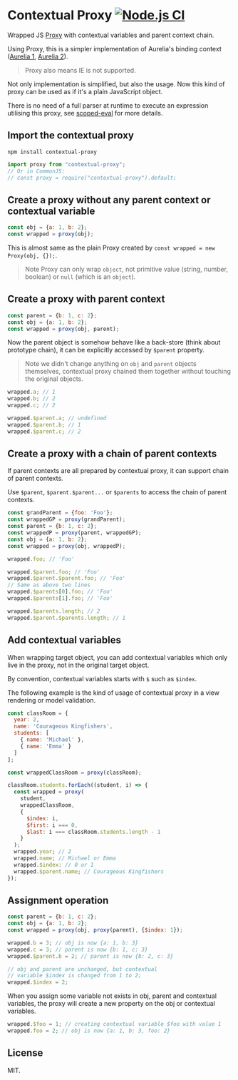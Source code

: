 # Contextual Proxy [![Node.js CI](https://github.com/3cp/contextual-proxy/actions/workflows/node.js.yml/badge.svg)](https://github.com/3cp/contextual-proxy/actions/workflows/node.js.yml)

Wrapped JS [Proxy](https://developer.mozilla.org/en-US/docs/Web/JavaScript/Reference/Global_Objects/Proxy) with contextual variables and parent context chain.

Using Proxy, this is a simpler implementation of Aurelia's binding context ([Aurelia 1](https://github.com/aurelia/binding/blob/master/src/scope.js), [Aurelia 2](https://github.com/aurelia/aurelia/blob/master/packages/runtime/src/observation/binding-context.ts)).

> Proxy also means IE is not supported.

Not only implementation is simplified, but also the usage. Now this kind of proxy can be used as if it's a plain JavaScript object.

There is no need of a full parser at runtime to execute an expression utilising this proxy, see [scoped-eval](https://github.com/3cp/scoped-eval) for more details.

## Import the contextual proxy
```
npm install contextual-proxy
```

```js
import proxy from "contextual-proxy";
// Or in CommonJS:
// const proxy = require("contextual-proxy").default;
```

## Create a proxy without any parent context or contextual variable
```js
const obj = {a: 1, b: 2};
const wrapped = proxy(obj);
```
This is almost same as the plain Proxy created by `const wrapped = new Proxy(obj, {});`.

> Note Proxy can only wrap `object`, not primitive value (string, number, boolean) or `null` (which is an `object`).

## Create a proxy with parent context
```js
const parent = {b: 1, c: 2};
const obj = {a: 1, b: 2};
const wrapped = proxy(obj, parent);
```

Now the parent object is somehow behave like a back-store (think about prototype chain), it can be explicitly accessed by `$parent` property.

> Note we didn't change anything on `obj` and `parent` objects themselves, contextual proxy chained them together without touching the original objects.

```js
wrapped.a; // 1
wrapped.b; // 2
wrapped.c; // 2

wrapped.$parent.a; // undefined
wrapped.$parent.b; // 1
wrapped.$parent.c; // 2
```

## Create a proxy with a chain of parent contexts
If parent contexts are all prepared by contextual proxy, it can support chain of parent contexts.

Use `$parent`, `$parent.$parent...` or `$parents` to access the chain of parent contexts.
```js
const grandParent = {foo: 'Foo'};
const wrappedGP = proxy(grandParent);
const parent = {b: 1, c: 2};
const wrappedP = proxy(parent, wrappedGP);
const obj = {a: 1, b: 2};
const wrapped = proxy(obj, wrappedP);

wrapped.foo; // 'Foo'

wrapped.$parent.foo; // 'Foo'
wrapped.$parent.$parent.foo; // 'Foo'
// Same as above two lines
wrapped.$parents[0].foo; // 'Foo'
wrapped.$parents[1].foo; // 'Foo'

wrapped.$parents.length; // 2
wrapped.$parent.$parents.length; // 1
```

## Add contextual variables
When wrapping target object, you can add contextual variables which only live in the proxy, not in the original target object.

By convention, contextual variables starts with `$` such as `$index`.

The following example is the kind of usage of contextual proxy in a view rendering or model validation.
```js
const classRoom = {
  year: 2,
  name: 'Courageous Kingfishers',
  students: [
    { name: 'Michael' },
    { name: 'Emma' }
  ]
];

const wrappedClassRoom = proxy(classRoom);

classRoom.students.forEach((student, i) => {
  const wrapped = proxy(
    student,
    wrappedClassRoom,
    {
      $index: i,
      $first: i === 0,
      $last: i === classRoom.students.length - 1
    }
  );
  wrapped.year; // 2
  wrapped.name; // Michael or Emma
  wrapped.$index: // 0 or 1
  wrapped.$parent.name; // Courageous Kingfishers
});
```

## Assignment operation
```js
const parent = {b: 1, c: 2};
const obj = {a: 1, b: 2};
const wrapped = proxy(obj, proxy(parent), {$index: 1});

wrapped.b = 3; // obj is now {a: 1, b: 3}
wrapped.c = 3; // parent is now {b: 1, c: 3}
wrapped.$parent.b = 2; // parent is now {b: 2, c: 3}

// obj and parent are unchanged, but contextual
// variable $index is changed from 1 to 2;
wrapped.$index = 2;
```

When you assign some variable not exists in obj, parent and contextual variables,
the proxy will create a new property on the obj or contextual variables.

```js
wrapped.$foo = 1; // creating contextual variable $foo with value 1
wrapped.foo = 2; // obj is now {a: 1, b: 3, foo: 2}
```

## License
MIT.
